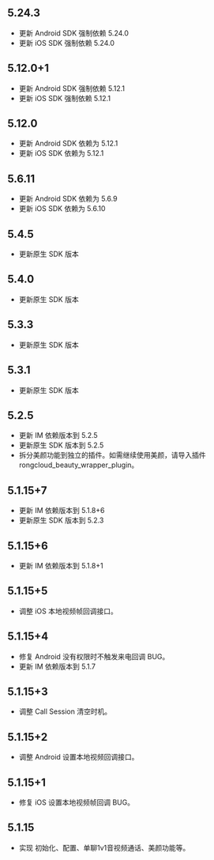 ## 5.24.3
* 更新 Android SDK 强制依赖 5.24.0
* 更新 iOS SDK 强制依赖 5.24.0

## 5.12.0+1
* 更新 Android SDK 强制依赖 5.12.1
* 更新 iOS SDK 强制依赖 5.12.1

## 5.12.0
* 更新 Android SDK 依赖为 5.12.1
* 更新 iOS SDK 依赖为 5.12.1

## 5.6.11
* 更新 Android SDK 依赖为 5.6.9
* 更新 iOS SDK 依赖为 5.6.10

## 5.4.5

* 更新原生 SDK 版本

## 5.4.0

* 更新原生 SDK 版本

## 5.3.3

* 更新原生 SDK 版本

## 5.3.1

* 更新原生 SDK 版本

## 5.2.5

* 更新 IM 依赖版本到 5.2.5
* 更新原生 SDK 版本到 5.2.5
* 拆分美颜功能到独立的插件。如需继续使用美颜，请导入插件 rongcloud_beauty_wrapper_plugin。

## 5.1.15+7

* 更新 IM 依赖版本到 5.1.8+6
* 更新原生 SDK 版本到 5.2.3

## 5.1.15+6

* 更新 IM 依赖版本到 5.1.8+1


## 5.1.15+5

* 调整 iOS 本地视频帧回调接口。


## 5.1.15+4

* 修复 Android 没有权限时不触发来电回调 BUG。
* 更新 IM 依赖版本到 5.1.7


## 5.1.15+3

* 调整 Call Session 清空时机。


## 5.1.15+2

* 调整 Android 设置本地视频回调接口。


## 5.1.15+1

* 修复 iOS 设置本地视频帧回调 BUG。


## 5.1.15

* 实现 初始化、配置、单聊1v1音视频通话、美颜功能等。

